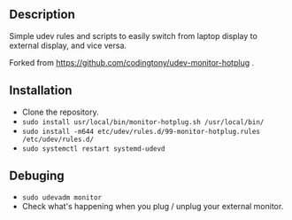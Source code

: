 ## Description

Simple udev rules and scripts to easily switch from laptop display to external display, and vice versa.

Forked from https://github.com/codingtony/udev-monitor-hotplug .

## Installation
  * Clone the repository.
  * `sudo install usr/local/bin/monitor-hotplug.sh /usr/local/bin/`
  * `sudo install -m644 etc/udev/rules.d/99-monitor-hotplug.rules /etc/udev/rules.d/`
  * `sudo systemctl restart systemd-udevd`

## Debuging
  * `sudo udevadm monitor`
  * Check what's happening when you plug / unplug your external monitor.
